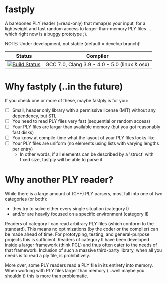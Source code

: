 # fastply

A barebones PLY reader (=read-only) that mmap()s your input,  for a lightweight and fast random access to larger-than-memory PLY files ... which right now is a buggy prototype ;).

NOTE: Under development, not stable (default = develop branch)!

Status | Compiler |
-------- | ------------ |
[![Build Status](https://travis-ci.org/dbadrian/fastply.svg?branch=develop)](https://travis-ci.org/dbadrian/fastply) | GCC 7.0, Clang 3.9 - 4.0 - 5.0 (linux & osx) |

# Why fastply (..in the future)
If you check one or more of these, maybe fastply is for you:
  - [ ] Small, header only library with a permissive license (MIT) without any dependency, but STL
  - [ ] You need to read PLY files very fast (sequential or random access)
  - [ ] Your PLY files are largar than available memory (but you got reasonably fast disks)
  - [ ] You know at compile-time what the layout of your PLY files looks like
  - [ ] Your PLY files are uniform (no elements using lists with varying lengths per entry)
    - In other words, if all elements can be described by a 'struct' with fixed size, fastply will be able to parse it.

# Why another PLY reader?
While there is a large amount of (C++) PLY parsers, most fall into one of two categories (or both):
  * they try to solve either every single situation (category I)
  * and/or are heavily focused on a specific environment (category II)

Readers of category I can read arbitrary PLY files (which conform to the standard). This means no optimizations (by the coder or the compiler) can be made ahead of time. For prototyping, testing, and general-purpose projects this is sufficient. Readers of category II have been developed inside a larger framework (think PCL) and thus often cater to the needs of that framework. Inclusion of such a massive third-party library, when all you needs is to read a ply file, is prohibitively.

More over, some PLY readers read a PLY file in its entirety into memory. When working with PLY files larger than memory (...well maybe you shouldn't) this is more than problematic.

